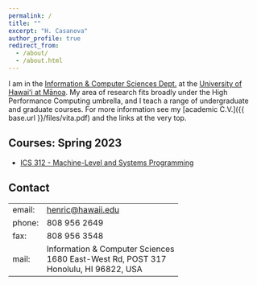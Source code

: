```yaml
---
permalink: /
title: ""
excerpt: "H. Casanova"
author_profile: true
redirect_from: 
  - /about/
  - /about.html
---
```



I am in the [Information & Computer Sciences
Dept.](http://www.ics.hawaii.edu) at the [University of Hawai&#699;i at
M&#257;noa](https://manoa.hawaii.edu).   My area of research fits broadly
under the High Performance Computing umbrella, and I teach a range of
undergraduate and graduate courses.  For more information see my [academic
C.V.]({{ base.url }}/files/vita.pdf) and the links at the very top.

## Courses: Spring 2023

  - [ICS 312 - Machine-Level and Systems Programming](http://courses.ics.hawaii.edu/ics312_spring2023/)


## Contact

<table style="width:auto">
<tr><td>email: </td><td><a href="mailto:henric@hawaii.edu">henric@hawaii.edu</a></td></tr>
<tr><td>phone: </td><td>808 956 2649</td></tr>
<tr><td>fax: </td><td>808 956 3548</td></tr>
<tr><td>mail: </td><td>Information & Computer Sciences<br>
                       1680 East-West Rd, POST 317<br>
                       Honolulu, HI 96822, USA
            </td></tr>
</table>

